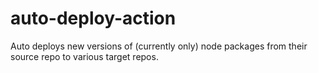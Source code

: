 # auto-deploy-action
Auto deploys new versions of (currently only) node packages from their source repo to various target repos.
